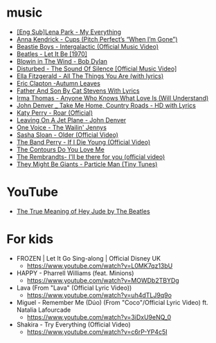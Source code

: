 # music
* [[Eng Sub]Lena Park - My Everything](https://www.youtube.com/watch?v=NGNGgDd8450)
* [Anna Kendrick - Cups (Pitch Perfect’s “When I’m Gone”)](https://www.youtube.com/watch?v=cmSbXsFE3l8)
* [Beastie Boys - Intergalactic (Official Music Video)](https://www.youtube.com/watch?v=qORYO0atB6g)
* [Beatles - Let It Be [1970]](https://www.youtube.com/watch?v=2xDzVZcqtYI)
* [Blowin in The Wind - Bob Dylan](https://www.youtube.com/watch?v=3l4nVByCL44)
* [Disturbed - The Sound Of Silence [Official Music Video]](https://www.youtube.com/watch?v=u9Dg-g7t2l4)
* [Ella Fitzgerald - All The Things You Are (with lyrics)](https://www.youtube.com/watch?v=OPapxr8GvGA)
* [Eric Clapton -Autumn Leaves](https://www.youtube.com/watch?v=UQlFOX0YKlQ)
* [Father And Son By Cat Stevens With Lyrics](https://www.youtube.com/watch?v=eXdm0Yt7BFI)
* [Irma Thomas - Anyone Who Knows What Love Is (Will Understand)](https://www.youtube.com/watch?v=1S-fR3_X7gg)
* [John Denver _ Take Me Home, Country Roads - HD with Lyrics](https://www.youtube.com/watch?v=wH8Ajv_6Xj4)
* [Katy Perry - Roar (Official)](https://www.youtube.com/watch?v=CevxZvSJLk8)
* [Leaving On A Jet Plane - John Denver](https://www.youtube.com/watch?v=19ToC8pQrCY)
* [One Voice - The Wailin' Jennys](https://www.youtube.com/watch?v=3e66rJn01_A)
* [Sasha Sloan - Older (Official Video)](https://www.youtube.com/watch?v=Rb_tqxQKSPM)
* [The Band Perry - If I Die Young (Official Video)](https://www.youtube.com/watch?v=7NJqUN9TClM)
* [The Contours Do You Love Me](https://www.youtube.com/watch?v=3EoI-6lQFIE)
* [The Rembrandts- I'll be there for you (official video)](https://www.youtube.com/watch?v=q-9kPks0IfE)
* [They Might Be Giants - Particle Man (Tiny Tunes)](https://www.youtube.com/watch?v=LsAiCs66l40)

# YouTube
* [The True Meaning of Hey Jude by The Beatles](https://www.youtube.com/watch?v=OWuRQ1VliS4)

# For kids
* FROZEN | Let It Go Sing-along | Official Disney UK
  * https://www.youtube.com/watch?v=L0MK7qz13bU
* HAPPY - Pharrell Williams (feat. Minions)
  * https://www.youtube.com/watch?v=MOWDb2TBYDg
* Lava (From "Lava" (Official Lyric Video))
  * https://www.youtube.com/watch?v=uh4dTLJ9q9o
* Miguel - Remember Me (Dúo) (From "Coco"/Official Lyric Video) ft. Natalia Lafourcade
  * https://www.youtube.com/watch?v=3iDxU9eNQ_0
* Shakira - Try Everything (Official Video)
  * https://www.youtube.com/watch?v=c6rP-YP4c5I
